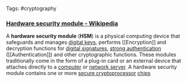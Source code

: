 Tags: #cryptography 

### [Hardware security module - Wikipedia](https://en.wikipedia.org/wiki/Hardware_security_module)

A **hardware security module** (**HSM**) is a physical computing device that safeguards and manages [digital keys](https://en.wikipedia.org/wiki/Digital_keys "Digital keys"), performs [[Encryption]] and decryption functions for [digital signatures](https://en.wikipedia.org/wiki/Digital_signature "Digital signature"), [strong authentication](https://en.wikipedia.org/wiki/Strong_authentication "Strong authentication") ([[Authentication]]) and other cryptographic functions. These modules traditionally come in the form of a plug-in card or an external device that attaches directly to a [computer](https://en.wikipedia.org/wiki/Computer "Computer") or [network server](https://en.wikipedia.org/wiki/Server_(computing) "Server (computing)"). A hardware security module contains one or more [secure cryptoprocessor](https://en.wikipedia.org/wiki/Secure_cryptoprocessor "Secure cryptoprocessor") [chips](https://en.wikipedia.org/wiki/Integrated_circuit)